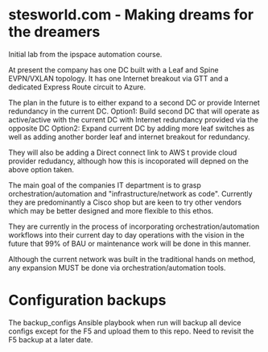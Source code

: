 # stesworld.com - Making dreams for the dreamers

Initial lab from the ipspace automation course. 

At present the company has one DC built with a Leaf and Spine EVPN/VXLAN topology. It has one Internet breakout via GTT and a dedicated Express Route circuit to Azure. 

The plan in the future is to either expand to a second DC or provide Internet redundancy in the current DC.
Option1: Build second DC that will operate as active/active with the current DC with Internet redundancy provided via the opposite DC
Option2: Expand current DC by adding more leaf switches as well as adding another border leaf and internet breakout for redundancy.

They will also be adding a Direct connect link to AWS t provide cloud provider redudancy, although how this is incoporated will depned on the above option taken.

The main goal of the companies IT department is to grasp orchestration/automation and "infrastructure/network as code". Currently they are predominantly a Cisco shop but are keen to try other vendors which may be better designed and more flexible to this ethos.

They are currently in the process of incorporating orchestration/automation workflows into their current day to day operations with the vision in the future that 99% of BAU or maintenance work will be done in this manner.

Although the current network was built in the traditional hands on method, any expansion MUST be done via orchestration/automation tools.

# Configuration backups

The backup_configs Ansible playbook when run will backup all device configs except for the F5 and upload them to this repo. Need to revisit the F5 backup at a later date.  
